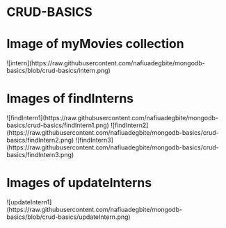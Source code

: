 # CRUD-BASICS

<h1>Image of myMovies collection</h1>
![intern](https://raw.githubusercontent.com/nafiuadegbite/mongodb-basics/blob/crud-basics/intern.png)

<h1>Images of findInterns</h1>
![findIntern1](https://raw.githubusercontent.com/nafiuadegbite/mongodb-basics/crud-basics/findIntern1.png)
![findIntern2](https://raw.githubusercontent.com/nafiuadegbite/mongodb-basics/crud-basics/findIntern2.png)
![findIntern3](https://raw.githubusercontent.com/nafiuadegbite/mongodb-basics/crud-basics/findIntern3.png)

<h1>Images of updateInterns</h1>
![updateIntern1](https://raw.githubusercontent.com/nafiuadegbite/mongodb-basics/blob/crud-basics/updateIntern.png)
